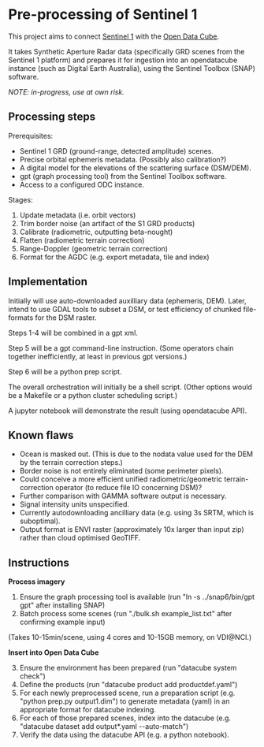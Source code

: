 Pre-processing of Sentinel 1
============================

This project aims to connect [Sentinel 1](https://sentinel.esa.int/web/sentinel/missions/sentinel-1)
with the [Open Data Cube](https://github.com/opendatacube/datacube-core).

It takes Synthetic Aperture Radar data (specifically GRD scenes from the Sentinel 1 platform) and prepares it for ingestion into an opendatacube instance (such as Digital Earth Australia), using the Sentinel Toolbox (SNAP) software.

*NOTE: in-progress, use at own risk.*

Processing steps
----------------
Prerequisites: 
- Sentinel 1 GRD (ground-range, detected amplitude) scenes.
- Precise orbital ephemeris metadata. (Possibly also calibration?)
- A digital model for the elevations of the scattering surface (DSM/DEM).
- gpt (graph processing tool) from the Sentinel Toolbox software.
- Access to a configured ODC instance.

Stages:

1. Update metadata (i.e. orbit vectors)
2. Trim border noise (an artifact of the S1 GRD products)
3. Calibrate (radiometric, outputting beta-nought)
4. Flatten (radiometric terrain correction)
5. Range-Doppler (geometric terrain correction)
6. Format for the AGDC (e.g. export metadata, tile and index)

Implementation
--------------
Initially will use auto-downloaded auxilliary data (ephemeris, DEM). Later, intend to use GDAL tools to subset a DSM, or test efficiency of chunked file-formats for the DSM raster.

Steps 1-4 will be combined in a gpt xml.

Step 5 will be a gpt command-line instruction. (Some operators chain together inefficiently, at least in previous gpt versions.)

Step 6 will be a python prep script.

The overall orchestration will initially be a shell script. (Other options would be a Makefile or a python cluster scheduling script.)

A jupyter notebook will demonstrate the result (using opendatacube API).

Known flaws
-----------

- Ocean is masked out. (This is due to the nodata value used for the DEM by the terrain correction steps.)
- Border noise is not entirely eliminated (some perimeter pixels).
- Could conceive a more efficient unified radiometric/geometric terrain-correction operator (to reduce file IO concerning DSM)?
- Further comparison with GAMMA software output is necessary.
- Signal intensity units unspecified.
- Currently autodownloading ancilliary data (e.g. using 3s SRTM, which is suboptimal).
- Output format is ENVI raster (approximately 10x larger than input zip) rather than cloud optimised GeoTIFF.

Instructions
------------

**Process imagery**

1. Ensure the graph processing tool is available (run "ln -s ../snap6/bin/gpt gpt" after installing SNAP)
2. Batch process some scenes (run "./bulk.sh example_list.txt" after confirming example input)

(Takes 10-15min/scene, using 4 cores and 10-15GB memory, on VDI@NCI.)

**Insert into Open Data Cube**

3. Ensure the environment has been prepared (run "datacube system check")
4. Define the products (run "datacube product add productdef.yaml")
5. For each newly preprocessed scene, run a preparation script (e.g. "python prep.py output1.dim") to generate metadata (yaml) in an appropriate format for datacube indexing.
6. For each of those prepared scenes, index into the datacube (e.g. "datacube dataset add output*.yaml --auto-match")
7. Verify the data using the datacube API (e.g. a python notebook).


